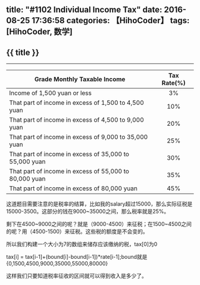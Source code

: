 title: "#1102 Individual Income Tax"
date: 2016-08-25 17:36:58
categories: 【HihoCoder】
tags: [HihoCoder, 数学]
---
## {{ title }} ##

---

| Grade Monthly Taxable Income  |     Tax Rate(%)     |
|----------|:-------------:|
| Income of 1,500 yuan or less |  3% |
| That part of income in excess of 1,500 to 4,500 yuan |    10%   |
| That part of income in excess of 4,500 to 9,000 yuan |    20%   |
| That part of income in excess of 9,000 to 35,000 yuan |    25%   |
| That part of income in excess of 35,000 to 55,000 yuan |    30%   |
| That part of income in excess of 55,000 to 80,000 yuan |    35%   |
| That part of income in excess of 80,000 yuan |    45%   |

这道题目需要注意的是税率的结算，比如我的salary超过15000，那么实际征税是15000-3500。这部分的钱在9000~35000之间，那么税率就是25%。

剩下在4500~9000之间的呢？就是（9000-4500）来征税；在1500~4500之间的呢？用（4500-1500）来征税。这些税的额度是不会变的。

所以我们构建一个大小为7的数组来储存应该缴纳的税，tax[0]为0

tax[i] = tax[i-1]+(bound[i]-bound[i-1])*rate[i-1];bound就是{0,1500,4500,9000,35000,55000,80000}

这样我们只要知道税率征收的区间就可以得到收入是多少了。
